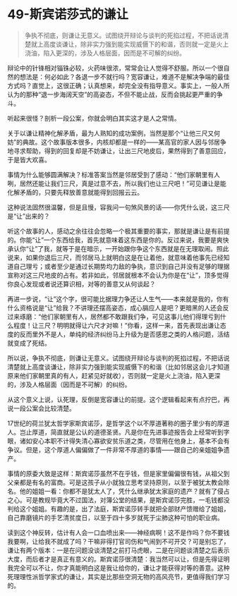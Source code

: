 # 49-斯宾诺莎式的谦让

> 争执不彻底，则谦让无意义。试图绕开辩论与谈判的死掐过程，不把话说清楚就上高度谈谦让，除非实力强到能实现威慑下的和谐，否则就一定是火上浇油，陷入更深的，涉及人格层面，因而是不可解的纠纷。

辩论中的针锋相对锱铢必较，火药味很浓，常常会让人觉得不舒服。所以一个很自然的想法是：何必如此？各退一步不就行吗？宽容谦让，难道不是解决争端的最佳方式吗？直觉上，这很正确；认真想来，却完全没有指导意义。事实上，一般人所认为的那种“退一步海阔天空”的高姿态，不但不能止战，反而会挑起更严重的争斗。

听起来很怪？剖析一段公案，你就会明白其实这才是人之常情。

关于以谦让精神化解矛盾，最为人熟知的成功案例，当然是那个“让他三尺又何妨”的典故。这个故事版本很多，内核却都是一样的——某高官的家人因与邻居争地寻求帮助，得到的回复却是不妨谦让，让出三尺地皮后，果然得到了善意回应，于是皆大欢喜。

事情为什么能够圆满解决？标准答案当然是邻居受到了感动：“他们家朝里有人咧，居然还能让我们三尺，真是过意不去，所以我们也让三尺吧！”可见谦让是能化解矛盾的，只要先释放善意就能得到回报云云。

这种说法固然很温馨，但是且慢，容我问一句煞风景的话——你凭什么说，这三尺是“让”出来的？

听这个故事的人，感动之余往往会忽略一个极其重要的事实，那就是谦让是有前提的。你能“让”一个东西给我，首先就意味着这东西是你的。反过来说，我要是爽快承认你“让”了我，就等于是在暗示，一开始跟你争这个东西就是在无理取闹。照此说来，如果你退后三尺，而邻居马上就明白这是在让着他，就意味着他事先已经知道自己理亏；或者至少是通过长期势均力敌的争执，意识到自己并没有足够的理据宣称对这三尺地皮的占有。若非如此，邻居就根本不会认为你是在“让”，顶多觉得你良心发现或者说还算识相，对等的善意又从何谈起？

再进一步说，“让”这个字，很可能比据理力争还让人生气——本来就是我的，你有什么资格说是“让”给我？不讲理还摆高姿态，成心膈应人是吧？更暗黑的人还会反过来琢磨：“他们家朝里有人，居然都不敢跟我们争，可见这事儿他们得理亏到什么程度！让三尺？明明就得让六尺才对嘛！”你看，这样一来，首先表现出谦让态度的反而里外不是人，单纯的经济纠纷马上升级为是否感恩之类的人格问题，活结就变成了死结。

所以说，争执不彻底，则谦让无意义。试图绕开辩论与谈判的死掐过程，不把话说清楚就上高度谈谦让，除非实力强到能实现威慑下的和谐（比如邻居这会儿才知道原来他们家朝里真的有人，赶紧见好就收），否则就一定是火上浇油，陷入更深的，涉及人格层面（因而是不可解）的纠纷。

从这个意义上说，认死理，反倒是宽容谦让的前提。这个逻辑看起来有点拧巴，再说一段公案会比较清楚。

17世纪的荷兰犹太哲学家斯宾诺莎，是哲学这个以不厚道著称的圈子里少有的厚道人。岂止厚道，简直就是公认的道德圣贤。凡是你在先进事迹报告会上经常听到字眼，诸如安心本职不计得失清心寡欲安贫乐道之类，尽管用在他身上，基本不会有争议。但是，这个厚道人偏偏做了一件非常不厚道的事情——跟自己的亲姐姐争遗产。

事情的原委大致是这样：斯宾诺莎虽然不在乎钱，但是家里偏偏很有钱，从祖父到父亲都是有名的富商。可是这孩子从小就独立思考坚持原则，以至于被犹太教会除名。他的姐姐一看：你都不是犹太人了，凭什么继承犹太家庭的遗产？就有了侵占之心。可是教规毕竟大不过国法，对簿公堂的结果，是斯宾诺莎完胜，一毛钱都没判给这个姐姐。有趣的是，出了法庭，斯宾诺莎转手就把全部财产馈赠给了姐姐，自己靠磨镜片的手艺清贫度日，以至于四十多岁就死于尘肺这种可怕的职业病。

读到这个神反转，估计有人会一口血喷出来——神经病啊！这不是作吗？你不要钱我要啊，让给我不就成了吗？干嘛非得打官司伤和气闹到不可开交？可是别忘了，谦让有两个版本：一是在问题没谈清楚之前打马虎眼，二是在问题谈清楚之后表示大度，而后者才是真正有意义的。斯宾诺莎很清楚：我当然可以让，但是先得证明我完全可以不让，你才真能明白这是我让给你的，谦让才能获得对等的善意。这种死理理性派哲学家式的谦让，其实是比那些空洞无物的高风亮节，更值得我们学习的。